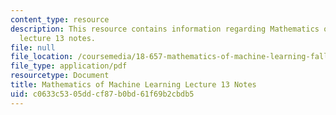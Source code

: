 ```yaml
---
content_type: resource
description: This resource contains information regarding Mathematics of machine learning
  lecture 13 notes.
file: null
file_location: /coursemedia/18-657-mathematics-of-machine-learning-fall-2015/c0633c5305ddcf87b0bd61f69b2cbdb5_MIT18_657F15_L13.pdf
file_type: application/pdf
resourcetype: Document
title: Mathematics of Machine Learning Lecture 13 Notes
uid: c0633c53-05dd-cf87-b0bd-61f69b2cbdb5
---
```

